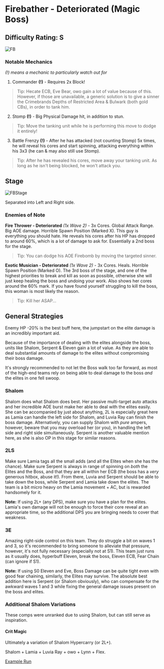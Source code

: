 # Firebather - Deteriorated (Magic Boss)
## Difficulty Rating: S

![FB](https://i.ibb.co/YDnJsLb/dnplayer-yxuh-DKt-Vl1.png)

### Notable Mechanics
*(!) means a mechanic to particularly watch out for*  

1. Commander **(!)** \- Requires 2x Block!  

> Tip: Hecate ECB, Eve Bear, owo gain a lot of value because of this. However, if those are unavailable, a generic solution is to give a sinner the Crimebrands Depths of Restricted Area & Bulwark (both gold CBs), in order to tank him.  

2. Stomp **(!)** \- Big Physical Damage hit, in addition to stun.  

> Tip: Move the tanking unit while he is performing this move to dodge it entirely!   

3. Battle Frenzy **(!)** \- After he has attacked (not counting Stomp) 5x times, he will reveal his cores and start spinning, attacking everything within his 3x3 (he can & may also still use Stomp).  

> Tip: After he has revealed his cores, move away your tanking unit. As long as he isn't being blocked, he won't attack you.  

## Stage
![FBStage](https://i.ibb.co/Y7RQSqq/dnplayer-Ykbm-Fvz-AXc.jpg)

Separated into Left and Right side.

### Enemies of Note
**Fire Thrower - Deteriorated** *(1x Wave 2)* \- 3x Cores. Global Attack Range. Big AOE damage. Horrible Spawn Position (Marked X). This guy is everything you should hate. He reveals his cores after his HP has dropped to around 60%, which is a lot of damage to ask for. Essentially a 2nd boss for the stage.  

> Tip: You can dodge his AOE Firebomb by moving the targeted sinner.


**Exotic Musician - Deteriorated** *(1x Wave 2)* \- 3x Cores. Heals. Horrible Spawn Position (Marked O). The 3rd boss of the stage, and one of the highest priorities to break and kill as soon as possible, otherwise she will just keep healing the boss and undoing your work. Also shows her cores around the 60% mark. If you have found yourself struggling to kill the boss, this woman is most likely the reason.  

> Tip: Kill her ASAP...


## General Strategies

Enemy HP -20% is the best buff here, the jumpstart on the elite damage is an incredibly important aid.

Because of the importance of dealing with the elites alongside the boss, units like Shalom, Serpent & Eleven gain a lot of value. As they are able to deal substantial amounts of damage to the elites without compromising their boss damage. 

It's strongly recommended to not let the Boss walk too far forward, as most of the high-end teams rely on being able to deal damage to the boss *and* the elites in one fell swoop.

### Shalom
Shalom does what Shalom does best. Her passive multi-target auto attacks and her incredible AOE burst make her able to deal with the elites easily. She can be accompanied by just about anything, 2L is especially great here as Lamia can handle the left side for Shalom, and Luvia Ray can finish the boss damage. Alternatively, you can supply Shalom with *pure* ampers, however, beware that you may overload her (or you), in handling the left side and right side simultaneously. Serpent is another valuable mention here, as she is also OP in this stage for similar reasons.

### 2LS
Make sure Lamia tags all the small adds (and all the Elites when she has the chance). Make sure Serpent is always in range of spinning on *both* the Elites and the Boss, and that they are all within her ECB (the boss has a *very* generous hitbox, abuse it!). From there, Luvia and Serpent should be able to take down the boss, while Serpent and Lamia take down the elites. The team is a bit micro heavy on the Lamia movement + AC, but is rewarded handsomely for it.

**Note:** If using 2L+ (any DPS), make sure you have a plan for the elites. Lamia's own damage will not be enough to force their core reveal at an appropriate time, so the additional DPS you are bringing needs to cover that weakness.

### 3E
Amazing right-side control on this team. They do struggle a bit on waves 1 and 3, so it's recommended to bring someone to alleviate that pressure, however, it's not fully necessary (especially not at S1). This team just runs as it usually does, hyperbuff Eleven, break the boss, Eleven ECB, Fear Chain (can ignore if S1). 

**Note:** If using S0 Eleven and Eve, Boss Damage can be quite tight even with good fear chaining, similarly, the Elites may survive. The absolute best addition here is Serpent (or Shalom obviously), who can compensate for the awkward waves 1 and 3 while fixing the general damage issues present on the boss and elites.

### Additional Shalom Variations
These comps were unranked due to using Shalom, but can still serve as inspiration.

#### Crit Magic
Ultimately a variation of Shalom Hypercarry (or 2L+).

Shalom + Lamia + Luvia Ray + owo + Lynn + Flex.

[Example Run](https://www.youtube.com/watch?v=oGL-ZkAxxkg)
